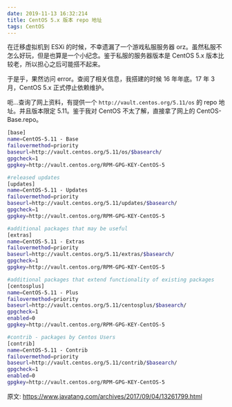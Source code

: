 ```yaml
---
date: 2019-11-13 16:32:214
title: CentOS 5.x 版本 repo 地址
tags: CentOS
---
```




在迁移虚拟机到 ESXi 的时候，不幸遗漏了一个游戏私服服务器 orz。虽然私服不怎么好玩，但是也算是一个小纪念。鉴于私服的服务器版本是 CentOS 5.x 版本比较老，所以担心之后可能搭不起来。

于是乎，果然访问 error。查阅了相关信息，我搭建的时候 16 年年底。17 年 3 月，CentOS 5.x 正式停止依赖维护。

呃...查询了网上资料，有提供一个 `http://vault.centos.org/5.11/os` 的 repo 地址。并且版本限定 5.11。鉴于我对 CentOS 不太了解，直接拿了网上的 CentOS-Base.repo。



```bash
[base]
name=CentOS-5.11 - Base
failovermethod=priority
baseurl=http://vault.centos.org/5.11/os/$basearch/
gpgcheck=1
gpgkey=http://vault.centos.org/RPM-GPG-KEY-CentOS-5

#released updates
[updates]
name=CentOS-5.11 - Updates
failovermethod=priority
baseurl=http://vault.centos.org/5.11/updates/$basearch/
gpgcheck=1
gpgkey=http://vault.centos.org/RPM-GPG-KEY-CentOS-5

#additional packages that may be useful
[extras]
name=CentOS-5.11 - Extras
failovermethod=priority
baseurl=http://vault.centos.org/5.11/extras/$basearch/
gpgcheck=1
gpgkey=http://vault.centos.org/RPM-GPG-KEY-CentOS-5

#additional packages that extend functionality of existing packages
[centosplus]
name=CentOS-5.11 - Plus
failovermethod=priority
baseurl=http://vault.centos.org/5.11/centosplus/$basearch/
gpgcheck=1
enabled=0
gpgkey=http://vault.centos.org/RPM-GPG-KEY-CentOS-5

#contrib - packages by Centos Users
[contrib]
name=CentOS-5.11 - Contrib
failovermethod=priority
baseurl=http://vault.centos.org/5.11/contrib/$basearch/
gpgcheck=1
enabled=0
gpgkey=http://vault.centos.org/RPM-GPG-KEY-CentOS-5
```



原文: https://www.javatang.com/archives/2017/09/04/13261799.html